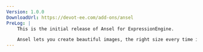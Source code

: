```yaml
---
Version: 1.0.0
DownloadUrl: https://devot-ee.com/add-ons/ansel
PreLog: |
    This is the initial release of Ansel for ExpressionEngine.

    Ansel lets you create beautiful images, the right size every time in a way that’s friendly and easy for users of all types.
---
```

